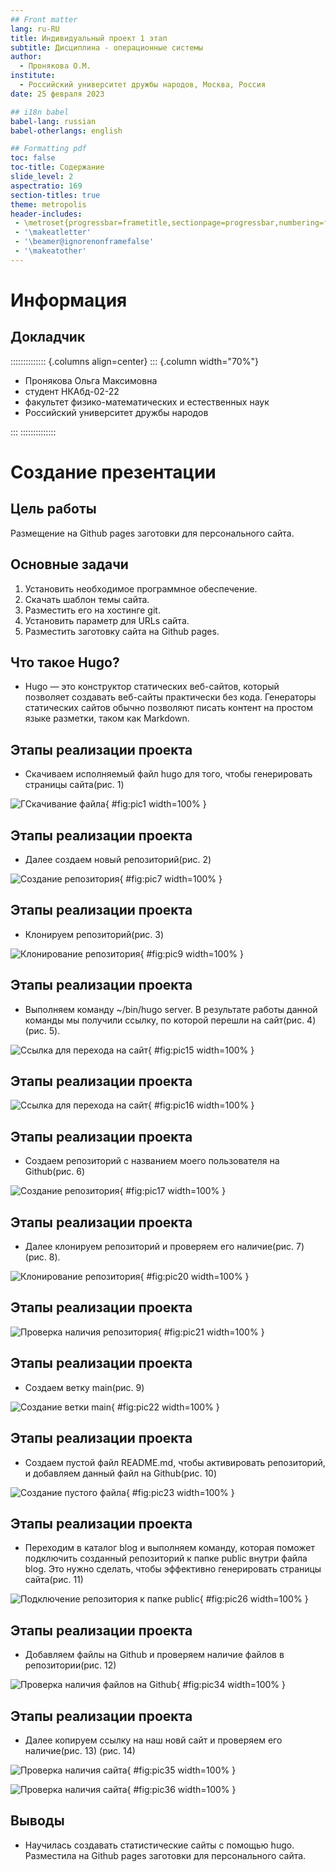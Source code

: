 ```yaml
---
## Front matter
lang: ru-RU
title: Индивидуальный проект 1 этап
subtitle: Дисциплина - операционные системы
author:
  - Пронякова О.М.
institute:
  - Российский университет дружбы народов, Москва, Россия
date: 25 февраля 2023

## i18n babel
babel-lang: russian
babel-otherlangs: english

## Formatting pdf
toc: false
toc-title: Содержание
slide_level: 2
aspectratio: 169
section-titles: true
theme: metropolis
header-includes:
 - \metroset{progressbar=frametitle,sectionpage=progressbar,numbering=fraction}
 - '\makeatletter'
 - '\beamer@ignorenonframefalse'
 - '\makeatother'
---
```


# Информация

## Докладчик

:::::::::::::: {.columns align=center}
::: {.column width="70%"}

  * Пронякова Ольга Максимовна
  * студент НКАбд-02-22
  * факультет физико-математических и естественных наук
  * Российский университет дружбы народов

:::
::::::::::::::

# Создание презентации

## Цель работы

Размещение на Github pages заготовки для персонального сайта.

## Основные задачи

1. Установить необходимое программное обеспечение.
2. Скачать шаблон темы сайта.
3. Разместить его на хостинге git.
4. Установить параметр для URLs сайта.
5. Разместить заготовку сайта на Github pages.

## Что такое Hugo?

 - Hugo — это конструктор статических веб-сайтов, который позволяет создавать веб-сайты практически без кода. Генераторы статических сайтов обычно позволяют писать контент на простом языке разметки, таком как Markdown.

## Этапы реализации проекта

 - Скачиваем исполняемый файл hugo для того, чтобы генерировать страницы сайта(рис. 1)

![ГСкачивание файла](image/pic1.jpeg){ #fig:pic1 width=100% }

## Этапы реализации проекта

 - Далее создаем новый репозиторий(рис. 2)
 
![Создание репозитория](image/pic7.jpeg){ #fig:pic7 width=100% }

## Этапы реализации проекта

 - Клонируем репозиторий(рис. 3)
 
![Клонирование репозитория](image/pic9.jpeg){ #fig:pic9 width=100% }

## Этапы реализации проекта

 - Выполняем команду ~/bin/hugo server. В результате работы данной команды мы получили ссылку, по которой перешли на сайт(рис. 4) (рис. 5).
 
![Ссылка для перехода на сайт](image/pic15.jpeg){ #fig:pic15 width=100% }

## Этапы реализации проекта

![Ссылка для перехода на сайт](image/pic16.jpeg){ #fig:pic16 width=100% }

## Этапы реализации проекта

 - Создаем репозиторий с названием моего пользователя на Github(рис. 6)

![Создание репозитория](image/pic17.jpeg){ #fig:pic17 width=100% }

## Этапы реализации проекта

 - Далее клонируем репозиторий и проверяем его наличие(рис. 7) (рис. 8).

![Клонирование репозитория](image/pic20.jpeg){ #fig:pic20 width=100% }

## Этапы реализации проекта

![Проверка наличия репозитория](image/pic21.jpeg){ #fig:pic21 width=100% }

## Этапы реализации проекта

 - Создаем ветку main(рис. 9)

![Создание ветки main](image/pic22.jpeg){ #fig:pic22 width=100% }

## Этапы реализации проекта

 - Создаем пустой файл README.md, чтобы активировать репозиторий, и добавляем данный файл на Github(рис. 10)

![Создание пустого файла](image/pic23.jpeg){ #fig:pic23 width=100% }

## Этапы реализации проекта

 - Переходим в каталог blog и выполняем команду, которая поможет подключить созданный репозиторий к папке public внутри файла blog. Это нужно сделать, чтобы эффективно генерировать страницы сайта(рис. 11)
 
![Подключение репозитория к папке public](image/pic26.jpeg){ #fig:pic26 width=100% }

## Этапы реализации проекта

 - Добавляем файлы на Github и проверяем наличие файлов в репозитории(рис. 12)
 
![Проверка наличия файлов на Github](image/pic34.jpeg){ #fig:pic34 width=100% }

## Этапы реализации проекта

 - Далее копируем ссылку на наш новй сайт и проверяем его наличие(рис. 13) (рис. 14)

![Проверка наличия сайта](image/pic35.jpeg){ #fig:pic35 width=100% }

![Проверка наличия сайта](image/pic36.jpeg){ #fig:pic36 width=100% }

## Выводы

 - Научилась создавать статистические сайты с помощью hugo. Разместила на Github pages заготовки для персонального сайта.

